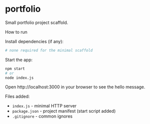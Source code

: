 # portfolio

Small portfolio project scaffold.

How to run

Install dependencies (if any):

```bash
# none required for the minimal scaffold
```

Start the app:

```bash
npm start
# or
node index.js
```

Open http://localhost:3000 in your browser to see the hello message.

Files added:

- `index.js` - minimal HTTP server
- `package.json` - project manifest (start script added)
- `.gitignore` - common ignores
